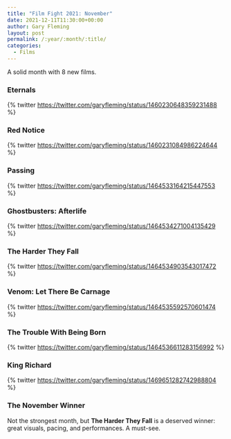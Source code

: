 ```yaml
---
title: "Film Fight 2021: November"
date: 2021-12-11T11:30:00+00:00
author: Gary Fleming
layout: post
permalink: /:year/:month/:title/
categories:
  - Films
---
```


A solid month with 8 new films.

### Eternals

{% twitter https://twitter.com/garyfleming/status/1460230648359231488 %}

### Red Notice

{% twitter https://twitter.com/garyfleming/status/1460231084986224644 %}

### Passing

{% twitter https://twitter.com/garyfleming/status/1464533164215447553 %}

### Ghostbusters: Afterlife

{% twitter https://twitter.com/garyfleming/status/1464534271004135429 %}

### The Harder They Fall

{% twitter https://twitter.com/garyfleming/status/1464534903543017472 %}

### Venom: Let There Be Carnage

{% twitter https://twitter.com/garyfleming/status/1464535592570601474 %}

### The Trouble With Being Born

{% twitter https://twitter.com/garyfleming/status/1464536611283156992 %}

### King Richard

{% twitter https://twitter.com/garyfleming/status/1469651282742988804 %}


### The November Winner

Not the strongest month, but **The Harder They Fall** is a deserved winner: great visuals, pacing, and performances. A must-see.
